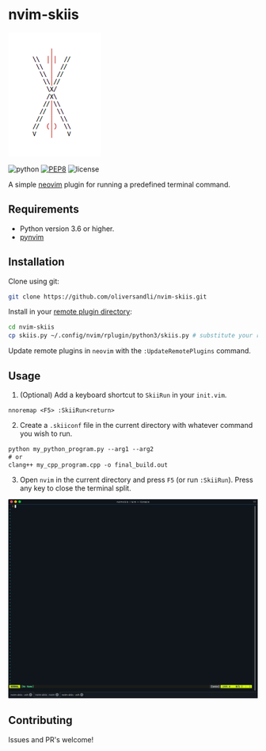 # nvim-skiis

![skiis image](resources/skiis.png)

![python](https://img.shields.io/badge/python-3.6-brightgren)
[![PEP8](https://img.shields.io/badge/code%20style-pep8-orange.svg)](https://www.python.org/dev/peps/pep-0008/)
![license](https://img.shields.io/badge/license-MIT-blue)

A simple [neovim](https://neovim.io/) plugin for running a predefined terminal command.

## Requirements

* Python version 3.6 or higher.
* [pynvim](https://github.com/neovim/pynvim)

## Installation

Clone using git:
```bash
git clone https://github.com/oliversandli/nvim-skiis.git
```

Install in your [remote plugin directory](https://neovim.io/doc/user/remote_plugin.html):
```bash
cd nvim-skiis
cp skiis.py ~/.config/nvim/rplugin/python3/skiis.py # substitute your remote plugin directory here
```

Update remote plugins in `neovim` with the `:UpdateRemotePlugins` command.

## Usage

1. (Optional) Add a keyboard shortcut to `SkiiRun` in your `init.vim`.
```vimscript
nnoremap <F5> :SkiiRun<return>
```

2. Create a `.skiiconf` file in the current directory with whatever command you wish to run.
```
python my_python_program.py --arg1 --arg2
# or
clang++ my_cpp_program.cpp -o final_build.out
```

3. Open `nvim` in the current directory and press `F5` (or run `:SkiiRun`). Press any key to close the terminal split.

![Alt Text](resources/mg1.gif)

## Contributing

Issues and PR's welcome!
